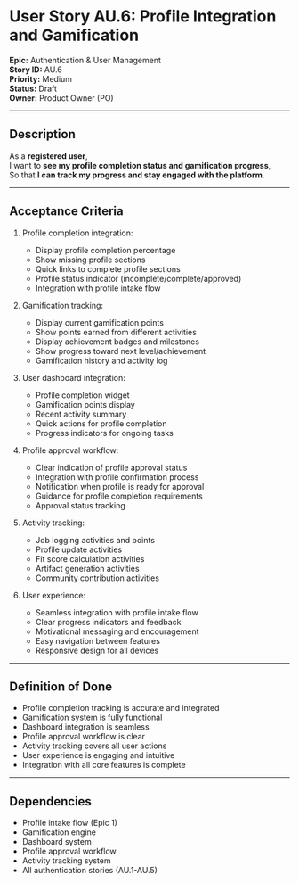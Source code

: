 # User Story AU.6: Profile Integration and Gamification

**Epic:** Authentication & User Management  
**Story ID:** AU.6  
**Priority:** Medium  
**Status:** Draft  
**Owner:** Product Owner (PO)

---

## Description

As a **registered user**,  
I want to **see my profile completion status and gamification progress**,  
So that **I can track my progress and stay engaged with the platform**.

---

## Acceptance Criteria

1. Profile completion integration:
   - Display profile completion percentage
   - Show missing profile sections
   - Quick links to complete profile sections
   - Profile status indicator (incomplete/complete/approved)
   - Integration with profile intake flow

2. Gamification tracking:
   - Display current gamification points
   - Show points earned from different activities
   - Display achievement badges and milestones
   - Show progress toward next level/achievement
   - Gamification history and activity log

3. User dashboard integration:
   - Profile completion widget
   - Gamification points display
   - Recent activity summary
   - Quick actions for profile completion
   - Progress indicators for ongoing tasks

4. Profile approval workflow:
   - Clear indication of profile approval status
   - Integration with profile confirmation process
   - Notification when profile is ready for approval
   - Guidance for profile completion requirements
   - Approval status tracking

5. Activity tracking:
   - Job logging activities and points
   - Profile update activities
   - Fit score calculation activities
   - Artifact generation activities
   - Community contribution activities

6. User experience:
   - Seamless integration with profile intake flow
   - Clear progress indicators and feedback
   - Motivational messaging and encouragement
   - Easy navigation between features
   - Responsive design for all devices

---

## Definition of Done

- Profile completion tracking is accurate and integrated
- Gamification system is fully functional
- Dashboard integration is seamless
- Profile approval workflow is clear
- Activity tracking covers all user actions
- User experience is engaging and intuitive
- Integration with all core features is complete

---

## Dependencies

- Profile intake flow (Epic 1)
- Gamification engine
- Dashboard system
- Profile approval workflow
- Activity tracking system
- All authentication stories (AU.1-AU.5) 